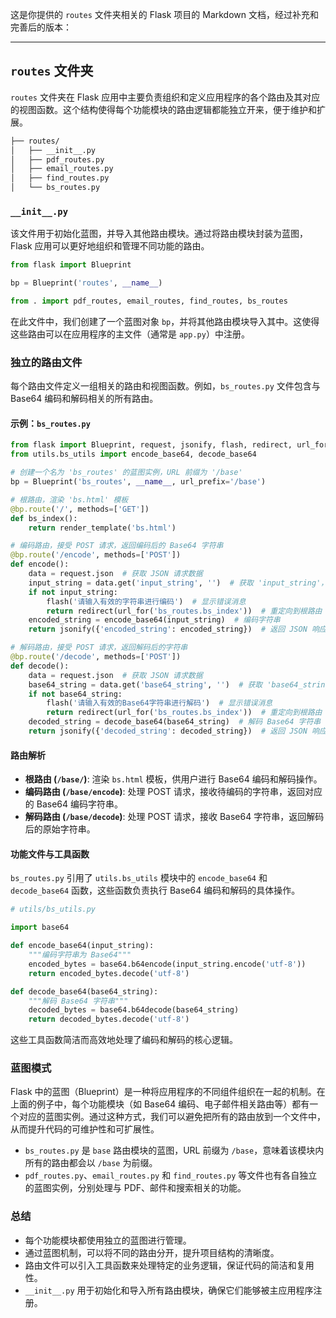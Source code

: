 这是你提供的 `routes` 文件夹相关的 Flask 项目的 Markdown 文档，经过补充和完善后的版本：

------

## `routes` 文件夹

`routes` 文件夹在 Flask 应用中主要负责组织和定义应用程序的各个路由及其对应的视图函数。这个结构使得每个功能模块的路由逻辑都能独立开来，便于维护和扩展。

```txt
├── routes/
│   ├── __init__.py
│   ├── pdf_routes.py
│   ├── email_routes.py
│   ├── find_routes.py
│   └── bs_routes.py
```

### `__init__.py`

该文件用于初始化蓝图，并导入其他路由模块。通过将路由模块封装为蓝图，Flask 应用可以更好地组织和管理不同功能的路由。

```python
from flask import Blueprint

bp = Blueprint('routes', __name__)

from . import pdf_routes, email_routes, find_routes, bs_routes
```

在此文件中，我们创建了一个蓝图对象 `bp`，并将其他路由模块导入其中。这使得这些路由可以在应用程序的主文件（通常是 `app.py`）中注册。

### 独立的路由文件

每个路由文件定义一组相关的路由和视图函数。例如，`bs_routes.py` 文件包含与 Base64 编码和解码相关的所有路由。

#### 示例：`bs_routes.py`

```python
from flask import Blueprint, request, jsonify, flash, redirect, url_for, render_template
from utils.bs_utils import encode_base64, decode_base64

# 创建一个名为 'bs_routes' 的蓝图实例，URL 前缀为 '/base'
bp = Blueprint('bs_routes', __name__, url_prefix='/base')

# 根路由，渲染 'bs.html' 模板
@bp.route('/', methods=['GET'])
def bs_index():
    return render_template('bs.html')

# 编码路由，接受 POST 请求，返回编码后的 Base64 字符串
@bp.route('/encode', methods=['POST'])
def encode():
    data = request.json  # 获取 JSON 请求数据
    input_string = data.get('input_string', '')  # 获取 'input_string'，默认为空字符串
    if not input_string:
        flash('请输入有效的字符串进行编码')  # 显示错误消息
        return redirect(url_for('bs_routes.bs_index'))  # 重定向到根路由
    encoded_string = encode_base64(input_string)  # 编码字符串
    return jsonify({'encoded_string': encoded_string})  # 返回 JSON 响应

# 解码路由，接受 POST 请求，返回解码后的字符串
@bp.route('/decode', methods=['POST'])
def decode():
    data = request.json  # 获取 JSON 请求数据
    base64_string = data.get('base64_string', '')  # 获取 'base64_string'，默认为空字符串
    if not base64_string:
        flash('请输入有效的Base64字符串进行解码')  # 显示错误消息
        return redirect(url_for('bs_routes.bs_index'))  # 重定向到根路由
    decoded_string = decode_base64(base64_string)  # 解码 Base64 字符串
    return jsonify({'decoded_string': decoded_string})  # 返回 JSON 响应
```

#### 路由解析

- **根路由 (`/base/`)**: 渲染 `bs.html` 模板，供用户进行 Base64 编码和解码操作。
- **编码路由 (`/base/encode`)**: 处理 POST 请求，接收待编码的字符串，返回对应的 Base64 编码字符串。
- **解码路由 (`/base/decode`)**: 处理 POST 请求，接收 Base64 字符串，返回解码后的原始字符串。

#### 功能文件与工具函数

`bs_routes.py` 引用了 `utils.bs_utils` 模块中的 `encode_base64` 和 `decode_base64` 函数，这些函数负责执行 Base64 编码和解码的具体操作。

```python
# utils/bs_utils.py

import base64

def encode_base64(input_string):
    """编码字符串为 Base64"""
    encoded_bytes = base64.b64encode(input_string.encode('utf-8'))
    return encoded_bytes.decode('utf-8')

def decode_base64(base64_string):
    """解码 Base64 字符串"""
    decoded_bytes = base64.b64decode(base64_string)
    return decoded_bytes.decode('utf-8')
```

这些工具函数简洁而高效地处理了编码和解码的核心逻辑。

### 蓝图模式

Flask 中的蓝图（Blueprint）是一种将应用程序的不同组件组织在一起的机制。在上面的例子中，每个功能模块（如 Base64 编码、电子邮件相关路由等）都有一个对应的蓝图实例。通过这种方式，我们可以避免把所有的路由放到一个文件中，从而提升代码的可维护性和可扩展性。

- `bs_routes.py` 是 `base` 路由模块的蓝图，URL 前缀为 `/base`，意味着该模块内所有的路由都会以 `/base` 为前缀。
- `pdf_routes.py`、`email_routes.py` 和 `find_routes.py` 等文件也有各自独立的蓝图实例，分别处理与 PDF、邮件和搜索相关的功能。

### 总结

- 每个功能模块都使用独立的蓝图进行管理。
- 通过蓝图机制，可以将不同的路由分开，提升项目结构的清晰度。
- 路由文件可以引入工具函数来处理特定的业务逻辑，保证代码的简洁和复用性。
- `__init__.py` 用于初始化和导入所有路由模块，确保它们能够被主应用程序注册。

